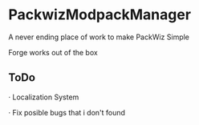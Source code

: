 # PackwizModpackManager
A never ending place of work to make PackWiz Simple

Forge works out of the box

## ToDo
· Localization System

· Fix posible bugs that i don't found
  
